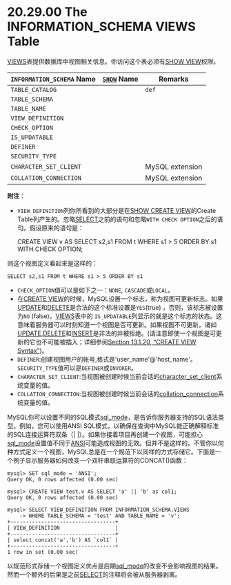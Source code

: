 # 20.29.00 The INFORMATION_SCHEMA VIEWS Table

[VIEWS]()表提供数据库中视图相关信息。你访问这个表必须有[SHOW VIEW]()权限。

<table>
<thead>
<tr>
	<th scope="col"><code class="literal">INFORMATION_SCHEMA</code> Name</th>
	<th scope="col"><a class="link" href="show.html" title="13.7.5. SHOW Syntax"><code class="literal">SHOW</code></a> Name</th>
	<th scope="col">Remarks</th>
</tr>
</thead>

<tbody>
<tr>
	<td scope="row"><code class="literal">TABLE_CATALOG</code></td>
	<td> </td>
	<td><code class="literal">def</code></td>
</tr>

<tr>
	<td scope="row"><code class="literal">TABLE_SCHEMA</code></td>
	<td> </td>
	<td> </td>
</tr>

<tr>
	<td scope="row"><code class="literal">TABLE_NAME</code></td>
	<td> </td>
	<td> </td>
</tr>

<tr>
	<td scope="row"><code class="literal">VIEW_DEFINITION</code></td>
	<td> </td>
	<td> </td>
</tr>

<tr>
	<td scope="row"><code class="literal">CHECK_OPTION</code></td>
	<td> </td>
	<td> </td>
</tr>

<tr>
	<td scope="row"><code class="literal">IS_UPDATABLE</code></td>
	<td> </td>
	<td> </td>
</tr>

<tr>
	<td scope="row"><code class="literal">DEFINER</code></td>
	<td> </td>
	<td> </td>
</tr>

<tr>
	<td scope="row"><code class="literal">SECURITY_TYPE</code></td>
	<td> </td>
	<td> </td>
</tr>

<tr>
	<td scope="row"><code class="literal">CHARACTER_SET_CLIENT</code></td>
	<td> </td>
	<td>MySQL extension</td>
</tr>

<tr>
	<td scope="row"><code class="literal">COLLATION_CONNECTION</code></td>
	<td> </td>
	<td>MySQL extension</td>
</tr>
</tbody>
</table>

**附注**：

- `VIEW_DEFINITION`列你所看到的大部分是在[SHOW CREATE VIEW]()的Create Table列产生的。忽略[SELECT]()之前的语句和忽略`WITH CHECK OPTION`之后的语句。假设原来的语句是：

	CREATE VIEW v AS
	  SELECT s2,s1 FROM t
	  WHERE s1 > 5
	  ORDER BY s1
	  WITH CHECK OPTION;

则这个视图定义看起来是这样的：

	SELECT s2,s1 FROM t WHERE s1 > 5 ORDER BY s1

- `CHECK_OPTION`值可以是如下之一：`NONE`, `CASCADE`或`LOCAL`。
- 在[CREATE VIEW]()的时候，MySQL设置一个标志，称为视图可更新标志。如果[UPDATE]()和[DELETE]()是合法的这个标准设置是`YES`(true) ，否则，该标志被设置为`NO` (false)。[VIEWS]()表中的 `IS_UPDATABLE`列显示的就是这个标志的状态。这意味着服务器可以时刻知道一个视图是否可更新。如果视图不可更新，诸如[UPDATE](),[DELETE]()和[INSERT]()是非法的并被拒绝。(请注意即使一个视图是可更新的它也不可能被插入；详细参阅[Section 13.1.20, “CREATE VIEW Syntax”]())。
- `DEFINER`:创建视图用户的帐号,格式是'user_name'@'host_name'。`SECURITY_TYPE`值可以是`DEFINER`或`INVOKER`。
- `CHARACTER_SET_CLIENT`:当视图被创建时候当前会话的[character_set_client]()系统变量的值。
- `COLLATION_CONNECTION`:当视图被创建时候当前会话的[collation_connection]()系统变量的值。

MySQL你可以设置不同的SQL模式[sql_mode]()，是告诉你服务器支持的SQL语法类型。例如，您可以使用ANSI SQL模式，以确保在查询中MySQL能正确解释标准的SQL连接运算符双条（| |）。如果你接着项目再创建一个视图，可能担心[sql_mode]()设置值不同于[ANSI]()可能造成视图的无效。但并不是这样的。不管你以何种方式定义一个视图，MySQL总是在一个规范下以同样的方式存储它。下面是一个例子显示服务器如何改变一个双杆串联运算符的CONCAT()函数：

	mysql> SET sql_mode = 'ANSI';
	Query OK, 0 rows affected (0.00 sec)
	
	mysql> CREATE VIEW test.v AS SELECT 'a' || 'b' as col1;
	Query OK, 0 rows affected (0.00 sec)
	
	mysql> SELECT VIEW_DEFINITION FROM INFORMATION_SCHEMA.VIEWS
	    -> WHERE TABLE_SCHEMA = 'test' AND TABLE_NAME = 'v';
	+----------------------------------+
	| VIEW_DEFINITION                  |
	+----------------------------------+
	| select concat('a','b') AS `col1` |
	+----------------------------------+
	1 row in set (0.00 sec)

以规范形式存储一个视图定义优点是后期[sql_mode]()的改变不会影响视图的结果。然而一个额外的后果是之前[SELECT]()的注释将会被从服务器剥离。